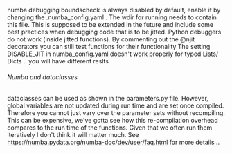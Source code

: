numba debugging boundscheck is always disabled by default, enable it by changing the .numba_config.yaml
. The wdir for running needs to contain this file.
This is supposed to be extended in the future and include some best practices when debugging code that is to be jitted.
Python debuggers do not work (inside jitted functions).
By commenting out the @njit decorators you can still test functions for their functionality
The setting DISABLE_JIT in numba_config.yaml doesn't work properly for typed Lists/ Dicts .. you will have different reslts


###### Numba and dataclasses
dataclasses can be used as shown in the parameters.py file. However, global variables are not updated during 
run time and are set 
once compiled. Therefore you cannot just vary over the parameter sets without recompiling. This can be expensive, we've gotta see how
this re-compilation overhead compares to the run time of the functions. Given that we often run them iteratively
I don't think it will matter much. See 
https://numba.pydata.org/numba-doc/dev/user/faq.html for more details ..

